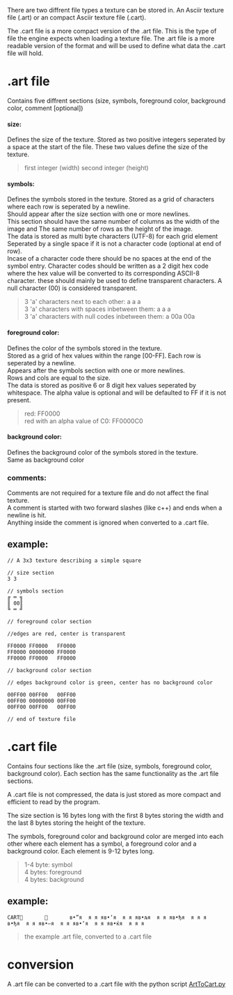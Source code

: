 There are two diffrent file types a texture can be stored in. 
An Asciir texture file (.art) or an compact Asciir texture file (.cart).

The .cart file is a more compact version of the .art file. This is the type of file the engine expects when loading a texture file.
The .art file is a more readable version of the format and will be used to define what data the .cart file will hold.

# .art file

Contains five diffrent sections (size, symbols, foreground color, background color, comment [optional])

#### size:
Defines the size of the texture.
Stored as two positive integers seperated by a space at the start of the file.
These two values define the size of the texture.

> first integer (width) second integer (height)

#### symbols:
Defines the symbols stored in the texture. 
Stored as a grid of characters where each row is seperated by a newline.  
Should appear after the size section with one or more newlines.  
This section should have the same number of columns as the width of the image and The same number of rows as the height of the image.   
The data is stored as multi byte characters (UTF-8) for each grid element Seperated by a single space if it is not a character code (optional at end of row).  
Incase of a character code there should be no spaces at the end of the symbol entry. 
Character codes should be written as a 2 digit hex code where the hex value will be converted to its corresponding ASCII-8 character.
these should mainly be used to define transparent characters.
A null character (00) is considered transparent.

> 3 'a' characters next to each other: a a a  
> 3 'a' characters with spaces inbetween them: a   a   a  
> 3 'a' characters with null codes inbetween them: a 00a 00a   

#### foreground color:
Defines the color of the symbols stored in the texture.  
Stored as a grid of hex values within the range [00-FF]. Each row is seperated by a newline.  
Appears after the symbols section with one or more newlines.  
Rows and cols are equal to the size.  
The data is stored as positive 6 or 8 digit hex values seperated by whitespace.
The alpha value is optional and will be defaulted to FF if it is not present.
>red: FF0000  
>red with an alpha value of C0: FF0000C0

#### background color:
Defines the background color of the symbols stored in the texture.  
Same as background color

### comments:
Comments are not required for a texture file and do not affect the final texture.  
A comment is started with two forward slashes (like c++) and ends when a newline is hit.  
Anything inside the comment is ignored when converted to a .cart file.

## example:
```
// A 3x3 texture describing a simple square

// size section
3 3

// symbols section
╔ ═ ╗
║ 00║
╚ ═ ╝

// foreground color section

//edges are red, center is transparent

FF0000 FF0000   FF0000
FF0000 00000000 FF0000
FF0000 FF0000   FF0000

// background color section

// edges background color is green, center has no background color

00FF00 00FF00   00FF00
00FF00 00000000 00FF00
00FF00 00FF00   00FF00

// end of texture file
```

# .cart file
Contains four sections like the .art file (size, symbols, foreground color, background color). 
Each section has the same functionality as the .art file sections. 

A .cart file is not compressed, the data is just stored as more compact and efficient to read by the program.

The size section is 16 bytes long with the first 8 bytes storing the width and the last 8 bytes storing the height of the texture.

The symbols, foreground color and background color are merged into each other where each element has a symbol, a foreground color and a background color.
Each element is 9-12 bytes long.
> 1-4 byte: symbol  
> 4 bytes: foreground  
> 4 bytes: background  

## example:
```
CART              в•”я  я я яв•‘я  я я яв•љя  я я яв•ђя  я я я         в•ђя  я я яв•—я  я я яв•‘я  я я яв•ќя  я я я
```
> the example .art file, converted to a .cart file

# conversion

A .art file can be converted to a .cart file with the python script [ArtToCart.py](../../../../scripts/ArtToCart.py)
